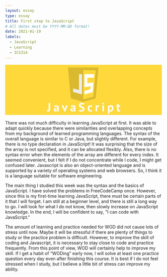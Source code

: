 ```yaml
---
layout: essay
type: essay
title: First step to JavaScript
# All dates must be YYYY-MM-DD format!
date: 2021-01-19
labels:
  - JavaScript
  - Learning
  - ICS314
---
```


<img src="../images/javascript.jpg">

There was not much difficulty in learning JavaScript at first. It was able to adapt quickly because there were similarities and overlapping concepts from my background of learned programming languages. The syntax of the overall language is similar to C or Java, but slightly different. For example, there is no type declaration in JavaScript! It was surprising that the size of the array is not specified, and it can be allocated flexibly. Also, there is no syntax error when the elements of the array are different for every index. It seemed convenient, but I felt if I do not concentrate while I code, I might get confused later. Javascript is also an object-oriented language and is supported by a variety of operating systems and web browsers. So, I think it is a language suitable for software engineering.
 
 The main thing I studied this week was the syntax and the basics of JavaScript. I have solved the problems in FreeCodeCamp once. However, since this is my first-time learning JavaScript, there must be certain parts of it that I will forget. I am still at a beginner level, and there is still a long way to go. I will look for what I do not know, then slowly increase on JavaScript knowledge. In the end, I will be confident to say, "I can code with JavaScript." 
 
 The amount of learning and practice needed for WOD did not cause lots of stress until now. Maybe it will be stressful if there are plenty of things to study or the practice problem is difficult. However, to improve the skill of coding and Javascript, it is necessary to stay close to code and practice frequently. From this point of view, WOD will certainly help to improve my skill. If I get a habit of “WODing” early now, I will solve at least one practice question every day even after finishing this course. It is best if I do not feel stressed when I study,  but I believe a little bit of stress can improve my ability.
